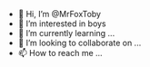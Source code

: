 - 👋 Hi, I’m @MrFoxToby
- 👀 I’m interested in boys
- 🌱 I’m currently learning ...
- 💞️ I’m looking to collaborate on ...
- 📫 How to reach me ...

<!---
MrFoxToby/MrFoxToby is a ✨ special ✨ repository because its `README.md` (this file) appears on your GitHub profile.
You can click the Preview link to take a look at your changes.
--->
